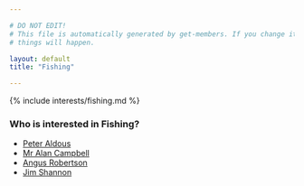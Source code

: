 ```yaml
---

# DO NOT EDIT!
# This file is automatically generated by get-members. If you change it, bad
# things will happen.

layout: default
title: "Fishing"

---
```


{% include interests/fishing.md %}

### Who is interested in Fishing?


* [Peter Aldous](members/peter-aldous.html)
* [Mr Alan Campbell](members/mr-alan-campbell.html)
* [Angus Robertson](members/angus-robertson.html)
* [Jim Shannon](members/jim-shannon.html)
